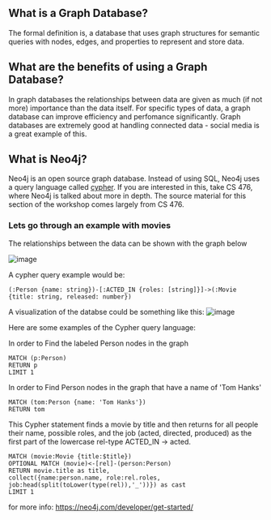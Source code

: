## What is a Graph Database?

The formal definition is, a database that uses graph structures for semantic queries with nodes, edges, and properties to represent and store data.

## What are the benefits of using a Graph Database?

In graph databases the relationships between data are given as much (if not more) importance than the data itself. For specific types of data, a graph database can improve efficiency and perfomance significantly. Graph databases are extremely good at handling connected data - social media is a great example of this.

## What is Neo4j?

Neo4j is an open source graph database. Instead of using SQL, Neo4j uses a query language called [cypher](https://neo4j.com/developer/cypher/). If you are interested in this, take CS 476, where Neo4j is talked about more in depth. The source material for this section of the workshop comes largely from CS 476. 

### Lets go through an example with movies

The relationships between the data can be shown with the graph below

![image](https://user-images.githubusercontent.com/42680176/138567010-e65fc124-4263-47df-bd81-0be8c9e45360.png)

A cypher query example would be:

```
(:Person {name: string})-[:ACTED_IN {roles: [string]}]->(:Movie {title: string, released: number})
```

A visualization of the databse could be something like this:
![image](https://user-images.githubusercontent.com/42680176/138566977-7b2f4551-fe75-49f9-8ffe-0ad20db77cce.png)

Here are some examples of the Cypher query language:

In order to Find the labeled Person nodes in the graph
```
MATCH (p:Person)
RETURN p
LIMIT 1
```

In order to Find Person nodes in the graph that have a name of 'Tom Hanks'

```
MATCH (tom:Person {name: 'Tom Hanks'})
RETURN tom
```

This Cypher statement finds a movie by title and then returns for all people their name, possible roles, and the job (acted, directed, produced) as the first part of the lowercase rel-type ACTED_IN → acted.
```
MATCH (movie:Movie {title:$title})
OPTIONAL MATCH (movie)<-[rel]-(person:Person)
RETURN movie.title as title,
collect({name:person.name, role:rel.roles, job:head(split(toLower(type(rel)),'_'))}) as cast
LIMIT 1
```
for more info: https://neo4j.com/developer/get-started/
